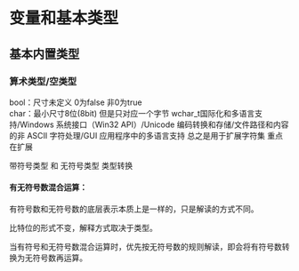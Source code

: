 # 变量和基本类型

## 基本内置类型

### 算术类型/空类型
bool：尺寸未定义 0为false 非0为true   
char：最小尺寸8位(8bit) 但是只对应一个字节
wchar_t国际化和多语言支持/Windows 系统接口（Win32 API）/Unicode 编码转换和存储/文件路径和内容的非 ASCII 字符处理/GUI 应用程序中的多语言支持
总之是用于扩展字符集 重点在扩展

带符号类型 和 无符号类型
类型转换

#### 有无符号数混合运算：

有符号数和无符号数的底层表示本质上是一样的，只是解读的方式不同。

比特位的形式不变，解释方式取决于类型。

当有符号和无符号数混合运算时，优先按无符号数的规则解读，即会将有符号数转换为无符号数再运算。
